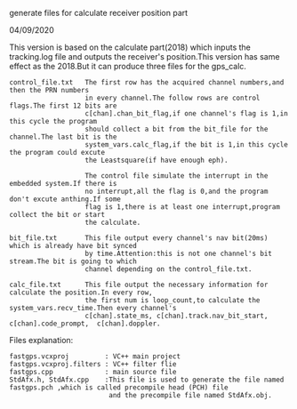 
  generate files for calculate receiver position part


 04/09/2020
 

     
This version is based on the calculate part(2018) which inputs the tracking.log file and outputs the receiver's position.This version has same effect as the 2018.But it can produce three files for the gps_calc.
 

    

    control_file.txt   The first row has the acquired channel numbers,and then the PRN numbers
                       in every channel.The follow rows are control flags.The first 12 bits are 
                       c[chan].chan_bit_flag,if one channel's flag is 1,in this cycle the program 
                       should collect a bit from the bit_file for the channel.The last bit is the 
                       system_vars.calc_flag,if the bit is 1,in this cycle the program could excute
                       the Leastsquare(if have enough eph). 

                       The control file simulate the interrupt in the embedded system.If there is 
                       no interrupt,all the flag is 0,and the program don't excute anthing.If some 
                       flag is 1,there is at least one interrupt,program collect the bit or start
                       the calculate.
    
    bit_file.txt       This file output every channel's nav bit(20ms) which is already have bit synced
                       by time.Attention:this is not one channel's bit stream.The bit is going to which
                       channel depending on the control_file.txt.

    calc_file.txt      This file output the necessary information for calculate the position.In every row,
                       the first num is loop_count,to calculate the system_vars.recv_time.Then every channel's
                       c[chan].state_ms, c[chan].track.nav_bit_start,  c[chan].code_prompt,  c[chan].doppler.



Files explanation:

    fastgps.vcxproj         : VC++ main project
    fastgps.vcxproj.filters : VC++ filter flie
    fastgps.cpp             : main source file
    StdAfx.h, StdAfx.cpp    :This file is used to generate the file named fastgps.pch ,which is called precompile head (PCH) file
                             and the precompile file named StdAfx.obj.


